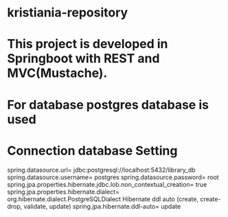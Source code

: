 # kristiania-repository

# This project is developed in Springboot with REST and MVC(Mustache).
# For database postgres database is used

# Connection database Setting
spring.datasource.url= jdbc:postgresql://localhost:5432/library_db
spring.datasource.username= postgres
spring.datasource.password= root
spring.jpa.properties.hibernate.jdbc.lob.non_contextual_creation= true
spring.jpa.properties.hibernate.dialect= org.hibernate.dialect.PostgreSQLDialect
Hibernate ddl auto (create, create-drop, validate, update)
spring.jpa.hibernate.ddl-auto= update

